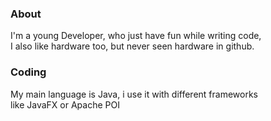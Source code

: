 ### About
I'm a young Developer, who just have fun while writing code,  
I also like hardware too, but never seen hardware in github.  
  
### Coding  
My main language is Java, i use it with different frameworks  
like JavaFX or Apache POI

